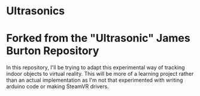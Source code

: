 # Ultrasonics

# Forked from the "Ultrasonic" James Burton Repository

In this repository, I'll be trying to adapt this experimental way of tracking indoor objects to virtual reality.
This will be more of a learning project rather than an actual implementation as I'm not that experimented with writing arduino code or making SteamVR drivers.
